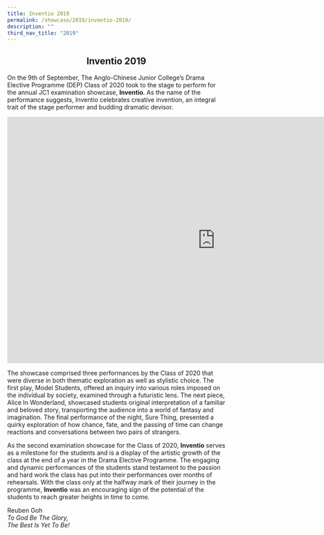 ```yaml
---
title: Inventio 2019
permalink: /showcase/2019/inventio-2019/
description: ""
third_nav_title: "2019"
---
```

## <center> Inventio 2019 </center>

On the 9th of September, The Anglo-Chinese Junior College’s Drama Elective Programme (DEP) Class of 2020 took to the stage to perform for the annual JC1 examination showcase,&nbsp;**Inventio**. As the name of the performance suggests, Inventio celebrates creative invention, an integral trait of the stage performer and budding dramatic devisor.

<iframe allowfullscreen="true" height="569" width="960" frameborder="0" src="https://docs.google.com/presentation/d/e/2PACX-1vQj_oH8CngXnX7V7Q62_s2AHlwnNgUDJsAhzH-bGU2WLtiRzXPhxGUd09uDiPN7IydtIw8yGgoWNL62/embed?start=false&amp;loop=false&amp;delayms=3000"></iframe>

The showcase comprised three performances by the Class of 2020 that were diverse in both thematic exploration as well as stylistic choice. The first play, Model Students, offered an inquiry into various roles imposed on the individual by society, examined through a futuristic lens. The next piece, Alice In Wonderland, showcased students original interpretation of a familiar and beloved story, transporting the audience into a world of fantasy and imagination. The final performance of the night, Sure Thing, presented a quirky exploration of how chance, fate, and the passing of time can change reactions and conversations between two pairs of strangers.  

  

As the second examination showcase for the Class of 2020,&nbsp;**Inventio**&nbsp;serves as a milestone for the students and is a display of the artistic growth of the class at the end of a year in the Drama Elective Programme. The engaging and dynamic performances of the students stand testament to the passion and hard work the class has put into their performances over months of rehearsals. With the class only at the halfway mark of their journey in the programme,&nbsp;**Inventio**&nbsp;was an encouraging sign of the potential of the students to reach greater heights in time to come.

  

Reuben Goh<br>
_To God Be The Glory,_<br>
_The Best Is Yet To Be!_